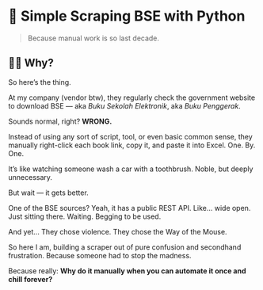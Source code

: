 # 🐍 Simple Scraping BSE with Python
> Because manual work is so last decade.

## 🤷‍♂️ Why?
So here’s the thing.

At my company (vendor btw), they regularly check the government website to download BSE — aka *Buku Sekolah Elektronik*, aka *Buku Penggerak*.

Sounds normal, right?
**WRONG.**

Instead of using any sort of script, tool, or even basic common sense, they manually right-click each book link, copy it, and paste it into Excel.
One. By. One.

It’s like watching someone wash a car with a toothbrush. Noble, but deeply unnecessary.

But wait — it gets better.

One of the BSE sources?
Yeah, it has a public REST API.
Like… wide open. Just sitting there. Waiting.
Begging to be used.

And yet…
They chose violence.
They chose the Way of the Mouse.

So here I am, building a scraper out of pure confusion and secondhand frustration.
Because someone had to stop the madness.

Because really:
**Why do it manually when you can automate it once and chill forever?**